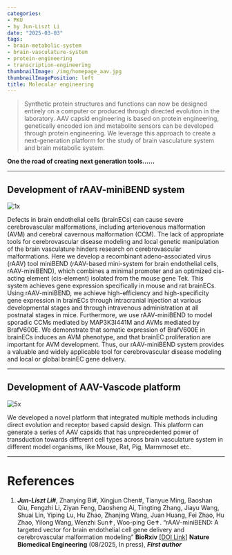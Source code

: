 ```yaml
---
categories:
- PKU
- by Jun-Liszt Li
date: "2025-03-03"
tags:
- brain-metabolic-system
- brain-vasculature-system
- protein-engineering
- transcription-engineering
thumbnailImage: /img/homepage_aav.jpg
thumbnailImagePosition: left
title: Molecular engineering
---
```


> Synthetic protein structures and functions can now be designed entirely on a computer or produced through directed evolution in the laboratory. AAV capsid engineering is based on protein engineering, genetically encoded ion and metabolite sensors can be developed through protein engineering. We leverage this approach to create a next-generation platform for the study of brain vasculature system and brain metabolic system.


<!--more-->

**One the road of creating next generation tools......**




---
## Development of rAAV-miniBEND system
![1x](/img/rAAV-miniBEND.png)

Defects in brain endothelial cells (brainECs) can cause severe cerebrovascular malformations, including arteriovenous malformation (AVM) and cerebral cavernous malformation (CCM). The lack of appropriate tools for cerebrovascular disease modeling and local genetic manipulation of the brain vasculature hinders research on cerebrovascular malformations. Here we develop a recombinant adeno-associated virus (rAAV) tool miniBEND (rAAV-based mini-system for brain endothelial cells, rAAV-miniBEND), which combines a minimal promoter and an optimized cis-acting element (cis-element) isolated from the mouse gene Tek. This system achieves gene expression specifically in mouse and rat brainECs. Using rAAV-miniBEND, we achieve high-efficiency and high-specificity gene expression in brainECs through intracranial injection at various developmental stages and through intravenous administration at all postnatal stages in mice. Furthermore, we use rAAV-miniBEND to model sporadic CCMs mediated by MAP3K3I441M and AVMs mediated by BrafV600E. We demonstrate that somatic expression of BrafV600E in brainECs induces an AVM phenotype, and that brainEC proliferation are important for AVM development. Thus, our rAAV-miniBEND system provides a valuable and widely applicable tool for cerebrovascular disease modeling and local or global brainEC gene delivery.




---


## Development of AAV-Vascode platform
![5x](/img/aav_capsid_engineering.png)

We developed a novel platform that integrated multiple methods including direct evolution and receptor based capsid design. This platform can generate a series of AAV capsids that has unprecedented power of transduction towards different cell types across brain vasculature system in different model organisms, like Mouse, Rat, Pig, Marmmoset etc.



---
# References
1. ***Jun-Liszt Li#***, Zhanying Bi#, Xingjun Chen#, Tianyue Ming, Baoshan Qiu, Fengzhi Li, Ziyan Feng, Daosheng Ai, Tingting Zhang, Jiayu Wang, Shuai Lin, Yiping Lu, Hu Zhao, Zhanjing Wang, Juan Huang, Fei Zhao, Hu Zhao, Yilong Wang, Wenzhi Sun✝, Woo-ping Ge✝. “rAAV-miniBEND: A targeted vector for brain endothelial cell gene delivery and cerebrovascular malformation modeling” **BioRxiv** [[DOI Link](https://doi.org/10.1101/2025.06.10.658979)] **Nature Biomedical Engineering** (08/2025, In press),
_**First author**_


